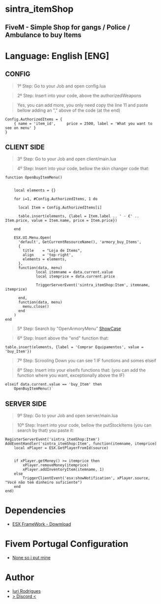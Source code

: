 # sintra_itemShop #
## FiveM - Simple Shop for gangs / Police / Ambulance to buy Items ##


# Language: English [ENG] #

## CONFIG ##
> 1º Step: Go to your Job and open config.lua 

> 2º Step: Insert into your code, above the authorizedWeapons 

> Yes, you can add more, you only need copy the line 11 and paste bellow adding an "," above of the code (at the end)

```
Config.AuthorizedItems = {
	{ name = 'item_id',     price = 2500, label = 'What you want to see on menu' }
}
```



## CLIENT SIDE ##
> 3º Step: Go to your Job and open client/main.lua 

> 4º Step: Insert into your code, bellow the skin changer code that:

```
function OpenBuyItemMenu()


    local elements = {}

    for i=1, #Config.AuthorizedItems, 1 do

      local Item = Config.AuthorizedItems[i]

      table.insert(elements, {label = Item.label .. ' - €' .. Item.price, value = Item.name, price = Item.price})

    end

    ESX.UI.Menu.Open(
      'default', GetCurrentResourceName(), 'armory_buy_Items',
      {
        title    = "Loja de Items",
        align    = 'top-right',
        elements = elements,
      },
      function(data, menu)
			  local itemname = data.current.value
			  local itemprice = data.current.price

              TriggerServerEvent('sintra_itemShop:Item', itemname, itemprice)

      end,
      function(data, menu)
        menu.close()
      end
    )
end
```

> 5º Step: Search by "OpenArmoryMenu" [ShowCase](https://prnt.sc/vpfeah)

> 6º Step: Insert above the "end" function that:

```
table.insert(elements, {label = 'Comprar Equipamentos', value = 'buy_Item'})
```

> 7º Step: Scrooling Down you can see 1 IF functions and somes elseif

> 8º Step: Insert into your elseifs functions that: (you can add the function where you want, exceptionally above the IF)

```
elseif data.current.value == 'buy_Item' then
	OpenBuyItemMenu()`
```



## SERVER SIDE ##
> 9º Step: Go to your Job and open server/main.lua 

> 10º Step: Insert into your code, bellow the putStockItems (you can search by that) you paste it:
```
RegisterServerEvent('sintra_itemShop:Item')
AddEventHandler('sintra_itemShop:Item', function(itemname, itemprice)
	local xPlayer = ESX.GetPlayerFromId(source)


	if xPlayer.getMoney() >= itemprice then
		xPlayer.removeMoney(itemprice)
		xPlayer.addInventoryItem(itemname, 1)
	else
		TriggerClientEvent('esx:showNotification', xPlayer.source, "Você não tem dinheiro suficiente")	
	end
end)
```



# Dependencies #
- [ESX FrameWork - Dowmload](https://github.com/esx-framework)



# Fivem Portugal Configuration #
- [None so i put mine](https://discord.gg/PgEe8Yg)



# Author #
- [Iuri Rodrigues](IuriFrancezz)
- [> Discord <](https://discord.gg/PgEe8Yg)
